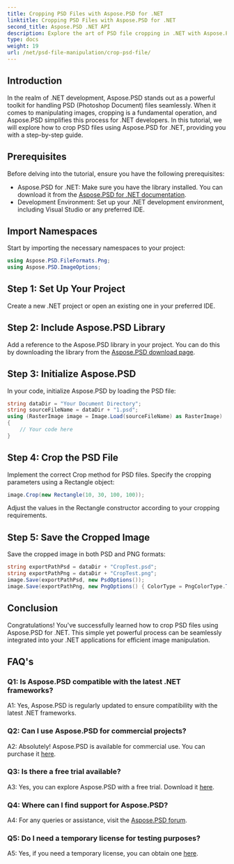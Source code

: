 ```yaml
---
title: Cropping PSD Files with Aspose.PSD for .NET
linktitle: Cropping PSD Files with Aspose.PSD for .NET
second_title: Aspose.PSD .NET API
description: Explore the art of PSD file cropping in .NET with Aspose.PSD, a versatile toolkit. Elevate your image manipulation game effortlessly.
type: docs
weight: 19
url: /net/psd-file-manipulation/crop-psd-file/
---
```

## Introduction
In the realm of .NET development, Aspose.PSD stands out as a powerful toolkit for handling PSD (Photoshop Document) files seamlessly. When it comes to manipulating images, cropping is a fundamental operation, and Aspose.PSD simplifies this process for .NET developers. In this tutorial, we will explore how to crop PSD files using Aspose.PSD for .NET, providing you with a step-by-step guide.
## Prerequisites
Before delving into the tutorial, ensure you have the following prerequisites:
- Aspose.PSD for .NET: Make sure you have the library installed. You can download it from the [Aspose.PSD for .NET documentation](https://reference.aspose.com/psd/net/).
- Development Environment: Set up your .NET development environment, including Visual Studio or any preferred IDE.
## Import Namespaces
Start by importing the necessary namespaces to your project:
```csharp
using Aspose.PSD.FileFormats.Png;
using Aspose.PSD.ImageOptions;
```
## Step 1: Set Up Your Project
Create a new .NET project or open an existing one in your preferred IDE.
## Step 2: Include Aspose.PSD Library
Add a reference to the Aspose.PSD library in your project. You can do this by downloading the library from the [Aspose.PSD download page](https://releases.aspose.com/psd/net/).
## Step 3: Initialize Aspose.PSD
In your code, initialize Aspose.PSD by loading the PSD file:
```csharp
string dataDir = "Your Document Directory";
string sourceFileName = dataDir + "1.psd";
using (RasterImage image = Image.Load(sourceFileName) as RasterImage)
{
    // Your code here
}
```
## Step 4: Crop the PSD File
Implement the correct Crop method for PSD files. Specify the cropping parameters using a Rectangle object:
```csharp
image.Crop(new Rectangle(10, 30, 100, 100));
```
Adjust the values in the Rectangle constructor according to your cropping requirements.
## Step 5: Save the Cropped Image
Save the cropped image in both PSD and PNG formats:
```csharp
string exportPathPsd = dataDir + "CropTest.psd";
string exportPathPng = dataDir + "CropTest.png";
image.Save(exportPathPsd, new PsdOptions());
image.Save(exportPathPng, new PngOptions() { ColorType = PngColorType.TruecolorWithAlpha });
```
## Conclusion

Congratulations! You've successfully learned how to crop PSD files using Aspose.PSD for .NET. This simple yet powerful process can be seamlessly integrated into your .NET applications for efficient image manipulation.

## FAQ's

### Q1: Is Aspose.PSD compatible with the latest .NET frameworks?

A1: Yes, Aspose.PSD is regularly updated to ensure compatibility with the latest .NET frameworks.

### Q2: Can I use Aspose.PSD for commercial projects?

A2: Absolutely! Aspose.PSD is available for commercial use. You can purchase it [here](https://purchase.aspose.com/buy).

### Q3: Is there a free trial available?

A3: Yes, you can explore Aspose.PSD with a free trial. Download it [here](https://releases.aspose.com/).

### Q4: Where can I find support for Aspose.PSD?

A4: For any queries or assistance, visit the [Aspose.PSD forum](https://forum.aspose.com/c/psd/34).

### Q5: Do I need a temporary license for testing purposes?

A5: Yes, if you need a temporary license, you can obtain one [here](https://purchase.aspose.com/temporary-license/).
